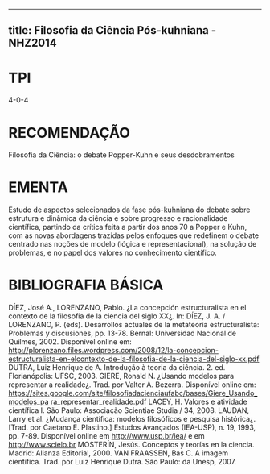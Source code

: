 
---
title: Filosofia da Ciência Pós-kuhniana - NHZ2014 
---

# TPI

4-0-4

# RECOMENDAÇÃO

Filosofia da Ciência: o debate Popper-Kuhn e seus desdobramentos

# EMENTA

Estudo de aspectos selecionados da fase pós-kuhniana do debate sobre estrutura e dinâmica da ciência e sobre progresso e racionalidade científica, partindo da crítica feita a partir dos anos 70 a Popper e Kuhn, com as novas abordagens trazidas pelos enfoques que redefinem o debate centrado nas noções de modelo (lógica e representacional), na solução de problemas, e no papel dos valores no conhecimento científico.

# BIBLIOGRAFIA BÁSICA

DÍEZ, José A., LORENZANO, Pablo. ¿La concepción estructuralista en el contexto de la filosofía de la ciencia del siglo XX¿. In: DÍEZ, J. A. / LORENZANO, P. (eds). Desarrollos actuales de la metateoría estructuralista: Problemas y discusiones, pp. 13-78. Bernal: Universidad Nacional de Quilmes, 2002. Disponível online em: http://plorenzano.files.wordpress.com/2008/12/la-concepcion-estructuralista-en-elcontexto-de-la-filosofia-de-la-ciencia-del-siglo-xx.pdf
DUTRA, Luiz Henrique de A. Introdução à teoria da ciência. 2. ed. Florianópolis: UFSC, 2003. 
GIERE, Ronald N. ¿Usando modelos para representar a realidade¿. Trad. por Valter A. Bezerra. Disponível online em: https://sites.google.com/site/filosofiadacienciaufabc/bases/Giere_Usando_modelos_pa ra_representar_realidade.pdf 
LACEY, H. Valores e atividade científica I. São Paulo: Associação Scientiae Studia / 34, 2008.
LAUDAN, Larry et al. ¿Mudança científica: modelos filosóficos e pesquisa histórica¿. [Trad. por Caetano E. Plastino.] Estudos Avançados (IEA-USP), n. 19, 1993, pp. 7-89. Disponível online em http://www.usp.br/iea/ e em http://www.scielo.br
MOSTERÍN, Jesús. Conceptos y teorías en la ciencia. Madrid: Alianza Editorial, 2000.
VAN FRAASSEN, Bas C. A imagem científica. Trad. por Luiz Henrique Dutra. São Paulo: da Unesp, 2007.
        